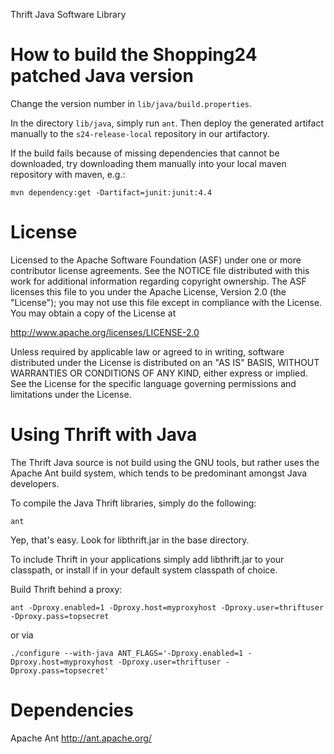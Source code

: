 Thrift Java Software Library

How to build the Shopping24 patched Java version
================================================

Change the version number in `lib/java/build.properties`.

In the directory `lib/java`, simply run `ant`. Then deploy the generated artifact manually to the `s24-release-local` repository in our artifactory.

If the build fails because of missing dependencies that cannot be downloaded, try downloading them manually into your local maven repository with maven, e.g.:

    mvn dependency:get -Dartifact=junit:junit:4.4


License
=======

Licensed to the Apache Software Foundation (ASF) under one
or more contributor license agreements. See the NOTICE file
distributed with this work for additional information
regarding copyright ownership. The ASF licenses this file
to you under the Apache License, Version 2.0 (the
"License"); you may not use this file except in compliance
with the License. You may obtain a copy of the License at

  http://www.apache.org/licenses/LICENSE-2.0

Unless required by applicable law or agreed to in writing,
software distributed under the License is distributed on an
"AS IS" BASIS, WITHOUT WARRANTIES OR CONDITIONS OF ANY
KIND, either express or implied. See the License for the
specific language governing permissions and limitations
under the License.

Using Thrift with Java
======================

The Thrift Java source is not build using the GNU tools, but rather uses
the Apache Ant build system, which tends to be predominant amongst Java
developers.

To compile the Java Thrift libraries, simply do the following:

    ant

Yep, that's easy. Look for libthrift.jar in the base directory.

To include Thrift in your applications simply add libthrift.jar to your
classpath, or install if in your default system classpath of choice.


Build Thrift behind a proxy:

    ant -Dproxy.enabled=1 -Dproxy.host=myproxyhost -Dproxy.user=thriftuser -Dproxy.pass=topsecret

or via

    ./configure --with-java ANT_FLAGS='-Dproxy.enabled=1 -Dproxy.host=myproxyhost -Dproxy.user=thriftuser -Dproxy.pass=topsecret'


Dependencies
============

Apache Ant
http://ant.apache.org/
